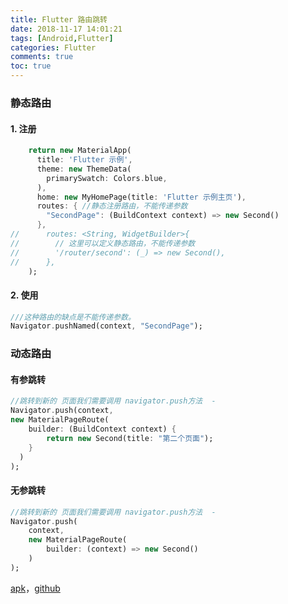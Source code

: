 ```yaml
---
title: Flutter 路由跳转
date: 2018-11-17 14:01:21
tags: [Android,Flutter]
categories: Flutter
comments: true
toc: true
---
```


### 静态路由

#### 1. 注册

``` dart
    return new MaterialApp(
      title: 'Flutter 示例',
      theme: new ThemeData(
        primarySwatch: Colors.blue,
      ),
      home: new MyHomePage(title: 'Flutter 示例主页'),
      routes: { //静态注册路由，不能传递参数
        "SecondPage": (BuildContext context) => new Second()
      },
//      routes: <String, WidgetBuilder>{
//        // 这里可以定义静态路由，不能传递参数
//        '/router/second': (_) => new Second(),
//      },
    );
```

#### 2. 使用

``` dart
///这种路由的缺点是不能传递参数。
Navigator.pushNamed(context, "SecondPage");
```

### 动态路由

#### 有参跳转
``` dart
//跳转到新的 页面我们需要调用 navigator.push方法  -
Navigator.push(context,
new MaterialPageRoute(
    builder: (BuildContext context) {
        return new Second(title: "第二个页面");
    }
  )
);
```
#### 无参跳转
``` dart
//跳转到新的 页面我们需要调用 navigator.push方法  -
Navigator.push(
    context,
    new MaterialPageRoute(
        builder: (context) => new Second()
    )
);
```
[apk](https://github.com/Sogrey/flutter-demos/blob/master/flutter_route/apks/app-release.apk?raw=true)，[github](https://github.com/Sogrey/flutter-demos/tree/master/flutter_route)